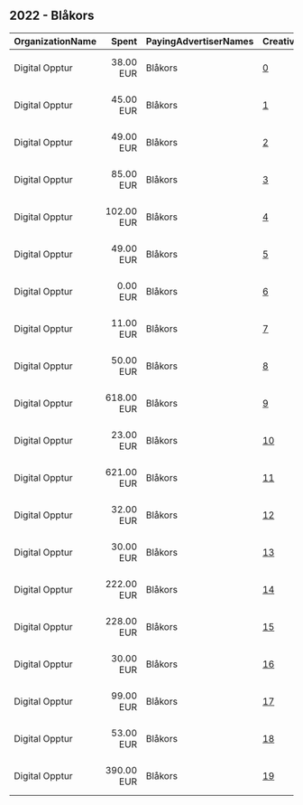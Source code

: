 ## 2022 - Blåkors 
|OrganizationName|Spent|PayingAdvertiserNames|CreativeUrls|Impressions|Genders|AgeBrackets|CountryCodes|BillingAddresses|CandidateBallotInformation|
|:---|---:|:---|:---|---:|:---|:---|:---|:---|:---|
|Digital Opptur|38.00 EUR|Blåkors|[0](https://www.snap.com/political-ads/asset/53f83b2d12a863b6a505e3b38326e5d1746ae074b77d3309aa0c4128644722b7?mediaType=mp4)|4,293||18+|norway|"Edvard Storms gate 2,OSLO,0166,NO"|Bla Kors|
|Digital Opptur|45.00 EUR|Blåkors|[1](https://www.snap.com/political-ads/asset/44b9c5848ae4ee4d6c585b3bae4fe1fe748159822dd0bc927bd3a587436a0853?mediaType=mp4)|6,650||18+|norway|"Edvard Storms gate 2,OSLO,0166,NO"|Bla Kors|
|Digital Opptur|49.00 EUR|Blåkors|[2](https://www.snap.com/political-ads/asset/53f83b2d12a863b6a505e3b38326e5d1746ae074b77d3309aa0c4128644722b7?mediaType=mp4)|6,802||18+|norway|"Edvard Storms gate 2,OSLO,0166,NO"|Bla Kors|
|Digital Opptur|85.00 EUR|Blåkors|[3](https://www.snap.com/political-ads/asset/5f13b13d8686c9ed9e98c0f6a6059048c84882255486a287ad67fc0e439d45b6?mediaType=mp4)|13,897||18+|norway|"Edvard Storms gate 2,OSLO,0166,NO"|Bla Kors|
|Digital Opptur|102.00 EUR|Blåkors|[4](https://www.snap.com/political-ads/asset/4dd14f45206af3771a5def8eb20d935ff4c85fb5c16ee2e2a874fec9dbc511ca?mediaType=mp4)|14,507||18+|norway|"Edvard Storms gate 2,OSLO,0166,NO"|Bla Kors|
|Digital Opptur|49.00 EUR|Blåkors|[5](https://www.snap.com/political-ads/asset/de70e653f66f5aa2ee1235b8197a82da50b6480e57605395bcf6230c16b4a9b5?mediaType=mp4)|6,945||18+|norway|"Edvard Storms gate 2,OSLO,0166,NO"|Bla Kors|
|Digital Opptur|0.00 EUR|Blåkors|[6](https://www.snap.com/political-ads/asset/ccb08cba2c0f869d2ca061dd3d4d8ef2edca987664d58f1564282fb10c80c5ae?mediaType=mp4)|27||18+|norway|"Edvard Storms gate 2,OSLO,0166,NO"|Bla Kors|
|Digital Opptur|11.00 EUR|Blåkors|[7](https://www.snap.com/political-ads/asset/e03b5e5488d1909f71358b0d48905817fc388aa0998398de59011f3bf541ce9a?mediaType=mp4)|1,724||18+|norway|"Edvard Storms gate 2,OSLO,0166,NO"|Bla Kors|
|Digital Opptur|50.00 EUR|Blåkors|[8](https://www.snap.com/political-ads/asset/e2134377968d7cc481d457e58ab7bb185c3c2dae02b6b382a5ba6f51380fcd5d?mediaType=mp4)|9,606||18-29|norway|"Edvard Storms gate 2,OSLO,0166,NO"||
|Digital Opptur|618.00 EUR|Blåkors|[9](https://www.snap.com/political-ads/asset/230ebe14798eb3618bc3fe81b4bec0359a6cc5cb8e9eecf3218b97e76c27811d?mediaType=mp4)|79,966||18+|norway|"Edvard Storms gate 2,OSLO,0166,NO"|Bla Kors|
|Digital Opptur|23.00 EUR|Blåkors|[10](https://www.snap.com/political-ads/asset/e03b5e5488d1909f71358b0d48905817fc388aa0998398de59011f3bf541ce9a?mediaType=mp4)|2,922||18+|norway|"Edvard Storms gate 2,OSLO,0166,NO"|Bla Kors|
|Digital Opptur|621.00 EUR|Blåkors|[11](https://www.snap.com/political-ads/asset/8ccf6c06056f2996ea263ad5e331c958a45b611b0c173b9ed7b75e6a012c6334?mediaType=mp4)|109,453||18-29|norway|"Edvard Storms gate 2,OSLO,0166,NO"||
|Digital Opptur|32.00 EUR|Blåkors|[12](https://www.snap.com/political-ads/asset/c43038a92cbbbe7822083dfc927187c6f1607e252a9c3d689ac0a63e4ba21479?mediaType=mp4)|5,869||18+|norway|"Edvard Storms gate 2,OSLO,0166,NO"|Bla Kors|
|Digital Opptur|30.00 EUR|Blåkors|[13](https://www.snap.com/political-ads/asset/82897bb42be8a875e742d5257a1619d177ebb2f92536ba90272b612fa4c80fb2?mediaType=mp4)|5,024||18-29|norway|"Edvard Storms gate 2,OSLO,0166,NO"||
|Digital Opptur|222.00 EUR|Blåkors|[14](https://www.snap.com/political-ads/asset/230ebe14798eb3618bc3fe81b4bec0359a6cc5cb8e9eecf3218b97e76c27811d?mediaType=mp4)|23,126||18+|norway|"Edvard Storms gate 2,OSLO,0166,NO"|Bla Kors|
|Digital Opptur|228.00 EUR|Blåkors|[15](https://www.snap.com/political-ads/asset/b940d071f2b8ddb0a523b2e5aa4489cbe8c24afb6390a571443287c63569eae7?mediaType=mp4)|27,868||18+|norway|"Edvard Storms gate 2,OSLO,0166,NO"|Bla Kors|
|Digital Opptur|30.00 EUR|Blåkors|[16](https://www.snap.com/political-ads/asset/6b8ea1311fe70eea06444b719b91218f2ef902d667fe33b9d3b69d17d126bdcf?mediaType=mp4)|6,889||18-29|norway|"Edvard Storms gate 2,OSLO,0166,NO"||
|Digital Opptur|99.00 EUR|Blåkors|[17](https://www.snap.com/political-ads/asset/34a9e0f816634d0aff3a765197a7cbf118993a9edfad2692e371bf9bbd6023cc?mediaType=mp4)|11,878||18+|norway|"Edvard Storms gate 2,OSLO,0166,NO"|Bla Kors|
|Digital Opptur|53.00 EUR|Blåkors|[18](https://www.snap.com/political-ads/asset/f4052ab5aba1603e034167303d9b3b32073af2f4c97ed854c722ddf1786e31df?mediaType=mp4)|9,472||18-29|norway|"Edvard Storms gate 2,OSLO,0166,NO"||
|Digital Opptur|390.00 EUR|Blåkors|[19](https://www.snap.com/political-ads/asset/ccb08cba2c0f869d2ca061dd3d4d8ef2edca987664d58f1564282fb10c80c5ae?mediaType=mp4)|44,224||18+|norway|"Edvard Storms gate 2,OSLO,0166,NO"|Bla Kors|
